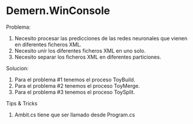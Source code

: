 # Demern.WinConsole

Problema:

1. Necesito procesar las predicciones de las redes neuronales que vienen en diferentes ficheros XML.
2. Necesito unir los diferentes ficheros XML en uno solo.
3. Necesito separar los ficheros XML en diferentes particiones.

Solucion:

1. Para el problema #1 tenemos el proceso ToyBuild.
2. Para el problema #2 tenemos el proceso ToyMerge.
3. Para el problema #3 tenemos el proceso ToySplit.

Tips & Tricks

1. Ambit.cs tiene que ser llamado desde Program.cs
